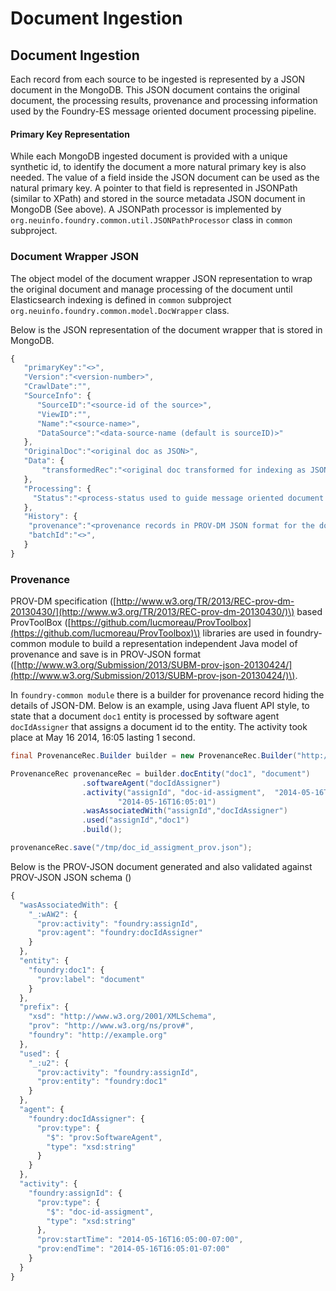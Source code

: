 # Document Ingestion



## Document Ingestion

Each record from each source to be ingested is represented by a JSON document in the MongoDB. This JSON document contains the original document, the processing results, provenance and processing information used by the Foundry-ES message oriented document processing pipeline.

#### Primary Key Representation

While each MongoDB ingested document is provided with a unique synthetic id, to identify the document a more natural primary key is also needed. The value of a field inside the JSON document can be used as the natural primary key. A pointer to that field is represented in JSONPath \(similar to XPath\) and stored in the source metadata JSON document in MongoDB \(See above\). A JSONPath processor is implemented by `org.neuinfo.foundry.common.util.JSONPathProcessor` class in `common` subproject.

### Document Wrapper JSON

The object model of the document wrapper JSON representation to wrap the original document and manage processing of the document until Elasticsearch indexing is defined in `common` subproject `org.neuinfo.foundry.common.model.DocWrapper` class.

Below is the JSON representation of the document wrapper that is stored in MongoDB.

```javascript
{
   "primaryKey":"<>",
   "Version":"<version-number>",
   "CrawlDate":"",
   "SourceInfo": { 
      "SourceID":"<source-id of the source>",
      "ViewID":"",
      "Name":"<source-name>",
      "DataSource":"<data-source-name (default is sourceID)>"
   },   
   "OriginalDoc":"<original doc as JSON>",
   "Data": {
       "transformedRec":"<original doc transformed for indexing as JSON>"
   },
   "Processing": {
     "Status":"<process-status used to guide message oriented document processors>",
   },
   "History": {
    "provenance":"<provenance records in PROV-DM JSON format for the document ingestion and processing>",
    "batchId":"<>",
   }
}
```

### Provenance

PROV-DM specification \([http://www.w3.org/TR/2013/REC-prov-dm-20130430/](http://www.w3.org/TR/2013/REC-prov-dm-20130430/)\) based ProvToolBox \([https://github.com/lucmoreau/ProvToolbox](https://github.com/lucmoreau/ProvToolbox)\) libraries are used in foundry-common module to build a representation independent Java model of provenance and save is in PROV-JSON format \([http://www.w3.org/Submission/2013/SUBM-prov-json-20130424/](http://www.w3.org/Submission/2013/SUBM-prov-json-20130424/)\).

In `foundry-common module` there is a builder for provenance record hiding the details of JSON-DM. Below is an example, using Java fluent API style, to state that a document `doc1` entity is processed by software agent `docIdAssigner` that assigns a document id to the entity. The activity took place at May 16 2014, 16:05 lasting 1 second.

```java
final ProvenanceRec.Builder builder = new ProvenanceRec.Builder("http://example.org", "foundry");

ProvenanceRec provenanceRec = builder.docEntity("doc1", "document")
                .softwareAgent("docIdAssigner")
                .activity("assignId", "doc-id-assigment",  "2014-05-16T16:05:00",
                        "2014-05-16T16:05:01")
                .wasAssociatedWith("assignId","docIdAssigner")
                .used("assignId","doc1")
                .build();

provenanceRec.save("/tmp/doc_id_assigment_prov.json");
```

Below is the PROV-JSON document generated and also validated against PROV-JSON JSON schema \(\)

```javascript
{
  "wasAssociatedWith": {
    "_:wAW2": {
      "prov:activity": "foundry:assignId",
      "prov:agent": "foundry:docIdAssigner"
    }
  },
  "entity": {
    "foundry:doc1": {
      "prov:label": "document"
    }
  },
  "prefix": {
    "xsd": "http://www.w3.org/2001/XMLSchema",
    "prov": "http://www.w3.org/ns/prov#",
    "foundry": "http://example.org"
  },
  "used": {
    "_:u2": {
      "prov:activity": "foundry:assignId",
      "prov:entity": "foundry:doc1"
    }
  },
  "agent": {
    "foundry:docIdAssigner": {
      "prov:type": {
        "$": "prov:SoftwareAgent",
        "type": "xsd:string"
      }
    }
  },
  "activity": {
    "foundry:assignId": {
      "prov:type": {
        "$": "doc-id-assigment",
        "type": "xsd:string"
      },
      "prov:startTime": "2014-05-16T16:05:00-07:00",
      "prov:endTime": "2014-05-16T16:05:01-07:00"
    }
  }
}
```

